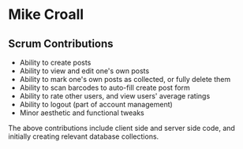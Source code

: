 # Mike Croall
## Scrum Contributions

+ Ability to create posts
+ Ability to view and edit one's own posts
+ Ability to mark one's own posts as collected, or fully delete them
+ Ability to scan barcodes to auto-fill create post form
+ Ability to rate other users, and view users' average ratings
+ Ability to logout (part of account management)
+ Minor aesthetic and functional tweaks

The above contributions include client side and server side code, and initially creating relevant database collections.

